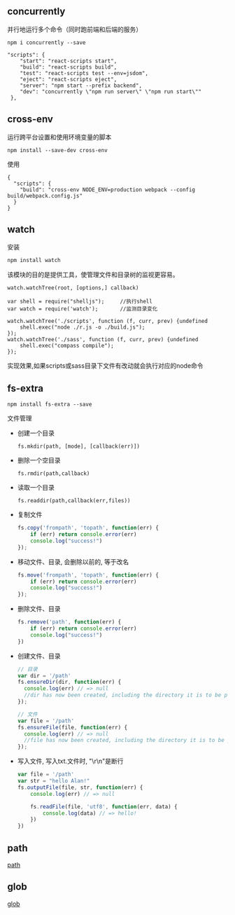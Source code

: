 ## concurrently

并行地运行多个命令（同时跑前端和后端的服务）

`npm i concurrently --save`

```
"scripts": {
    "start": "react-scripts start",
    "build": "react-scripts build",
    "test": "react-scripts test --env=jsdom",
    "eject": "react-scripts eject",
    "server": "npm start --prefix backend",
    "dev": "concurrently \"npm run server\" \"npm run start\""
 },
```

## cross-env

运行跨平台设置和使用环境变量的脚本

`npm install --save-dev cross-env`

使用

```
{
  "scripts": {
    "build": "cross-env NODE_ENV=production webpack --config build/webpack.config.js"
  }
}
```

## watch

安装

``` js
npm install watch
```

该模块的目的是提供工具，使管理文件和目录树的监视更容易。

`watch.watchTree(root, [options,] callback)`

```
var shell = require("shelljs");     //执行shell
var watch = require('watch');       //监测目录变化

watch.watchTree('./scripts', function (f, curr, prev) {undefined
    shell.exec("node ./r.js -o ./build.js");
});
watch.watchTree('./sass', function (f, curr, prev) {undefined
    shell.exec("compass compile");
});

```

实现效果,如果scripts或sass目录下文件有改动就会执行对应的node命令


## fs-extra

`npm install fs-extra --save`

文件管理

* 创建一个目录

  `fs.mkdir(path, [mode], [callback(err)])`

* 删除一个空目录
  
  `fs.rmdir(path,callback)`

* 读取一个目录

  `fs.readdir(path,callback(err,files))`

* 复制文件
  
  ``` js
  fs.copy('frompath', 'topath', function(err) {
      if (err) return console.error(err)
      console.log("success!")
  });
  ```

* 移动文件、目录, 会删除以前的, 等于改名
  
  ``` js
  fs.move('frompath', 'topath', function(err) {
      if (err) return console.error(err)
      console.log("success!")
  });
  ```

* 删除文件、目录

  ``` js
  fs.remove('path', function(err) {
      if (err) return console.error(err)
      console.log("success!")
  })
  ```

* 创建文件、目录
  
  ``` js
  // 目录
  var dir = '/path'
  fs.ensureDir(dir, function(err) {
    console.log(err) // => null
    //dir has now been created, including the directory it is to be placed in
  });
  ```

  ``` js
  // 文件
  var file = '/path'
  fs.ensureFile(file, function(err) {
    console.log(err) // => null
    //file has now been created, including the directory it is to be placed in
  });
  ```

* 写入文件, 写入txt.文件时, "\r\n"是断行

  ``` js
  var file = '/path'
  var str = "hello Alan!"
  fs.outputFile(file, str, function(err) {
      console.log(err) // => null
  
      fs.readFile(file, 'utf8', function(err, data) {
          console.log(data) // => hello!
      })
  })
  ```


## path

[path](/blog/node/path)

## glob

[glob](/blog/node/glob)